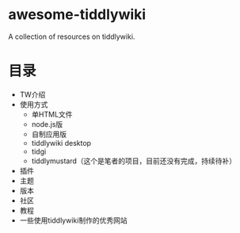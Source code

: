 # awesome-tiddlywiki
A collection of resources on tiddlywiki.

# 目录

- TW介绍
- 使用方式
   - 单HTML文件
   - node.js版
   - 自制应用版
   - tiddlywiki desktop
   - tidgi
   - tiddlymustard（这个是笔者的项目，目前还没有完成，持续待补）
- 插件
- 主题
- 版本
- 社区
- 教程
- 一些使用tiddlywiki制作的优秀网站
